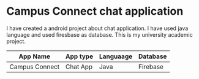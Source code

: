 # Campus Connect chat application

I have created a android project about chat application. I have used java language and used firesbase as database.
This is my university academic project.

| App Name | App type | Languaage | Database |
|-|-|-|-|
| Campus Connect | Chat App | Java | Firebase |
